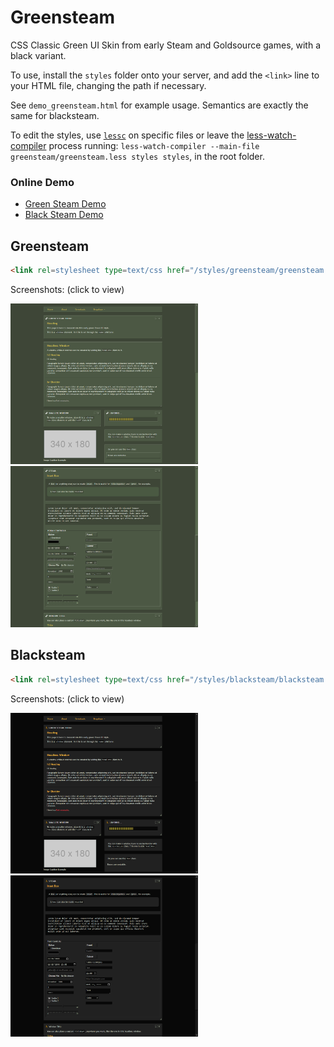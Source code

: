 # Greensteam

CSS Classic Green UI Skin from early Steam and Goldsource games, with a black variant.

To use, install the `styles` folder onto your server, and add the `<link>` line to your HTML file, changing the path if necessary.

See `demo_greensteam.html` for example usage. Semantics are exactly the same for blacksteam.

To edit the styles, use [`lessc`](http://lesscss.org/usage/) on specific files or leave the [less-watch-compiler](https://www.npmjs.com/package/less-watch-compiler) process running: `less-watch-compiler --main-file greensteam/greensteam.less styles styles`, in the root folder.

### Online Demo

- [Green Steam Demo](https://alpynedreams.github.io/greensteam.css/demo_greensteam)
- [Black Steam Demo](https://alpynedreams.github.io/greensteam.css/demo_blacksteam)

## Greensteam
```html
<link rel=stylesheet type=text/css href="/styles/greensteam/greensteam.css">
```
Screenshots: (click to view)

<img src="https://raw.githubusercontent.com/AlpyneDreams/greensteam.css/master/screenshots/greensteam1.png" width="300"> <img src="https://raw.githubusercontent.com/AlpyneDreams/greensteam.css/master/screenshots/greensteam2.png" width="300">


## Blacksteam
```html
<link rel=stylesheet type=text/css href="/styles/blacksteam/blacksteam.css">
```
Screenshots: (click to view)

<img src="https://raw.githubusercontent.com/AlpyneDreams/greensteam.css/master/screenshots/blacksteam1.png" width="300"> <img src="https://raw.githubusercontent.com/AlpyneDreams/greensteam.css/master/screenshots/blacksteam2.png" width="300">
